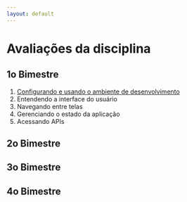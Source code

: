 ```yaml
---
layout: default
---
```


# [](#header-1) Avaliações da disciplina

## [](#header-2) 1o Bimestre

1. [Configurando e usando o ambiente de desenvolvimento](reactnative/environment_exams)
2. Entendendo a interface do usuário
3. Navegando entre telas
4. Gerenciando o estado da aplicação
5. Acessando APIs



## [](#header-2) 2o Bimestre

## [](#header-2) 3o Bimestre

## [](#header-2) 4o Bimestre
